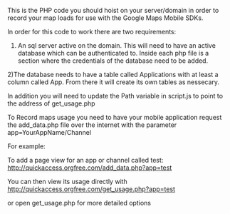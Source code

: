 This is the PHP code you should hoist on your server/domain in order to record your map loads for use with the Google Maps Mobile SDKs.

In order for this code to work there are two requirements:

1) An sql server active on the domain. This will need to have an active database which can be authenticated to.  Inside each php file is a section where the credentials of the database need to be added.

2)The database needs to have a table called Applications with at least a column called App.  From there it will create its own tables as nessecary.

In addition you will need to update the Path variable in script.js to point to the address of get_usage.php


To Record maps usage you need to have your mobile application request the add_data.php file over the internet with the parameter app=YourAppName/Channel

For example:

To add a page view for an app or channel called test:
http://quickaccess.orgfree.com/add_data.php?app=test

You can then view its usage directly with 
http://quickaccess.orgfree.com/get_usage.php?app=test

or open get_usage.php for more detailed options
